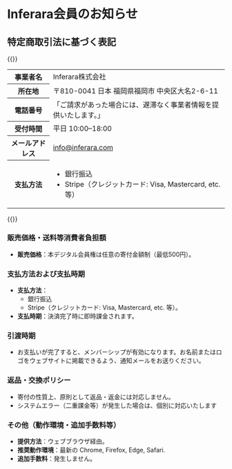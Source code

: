 # Inferara会員のお知らせ

## 特定商取引法に基づく表記

{{<rawhtml>}}
<table>
<tr>
    <th>事業者名</th>
    <td>Inferara株式会社</td>
</tr>
<tr>
    <th>所在地</th>
    <td>〒810-0041 日本 福岡県福岡市 中央区大名2-6-11</td>
</tr>
<tr>
    <th>電話番号</th>
    <td>「ご請求があった場合には、遅滞なく事業者情報を提供いたします。」</td>
</tr>
<tr>
    <th>受付時間</th>
    <td>平日 10:00–18:00</td>
</tr>
<tr>
    <th>メールアドレス</th>
    <td><a href="mailto:info@inferara.com">info@inferara.com</a></td>
</tr>
</tr>
<tr>
    <th>支払方法</th>
    <td>
        <ul>
            <li>銀行振込</li>
            <li>Stripe（クレジットカード: Visa, Mastercard, etc. 等）</li>
        </ul>
    </td>
</tr>
</table>
{{</rawhtml>}}


### 販売価格・送料等消費者負担額
- **販売価格**：本デジタル会員権は任意の寄付金額制（最低500円）。

### 支払方法および支払時期
- **支払方法**：  
  - 銀行振込  
  - Stripe（クレジットカード: Visa, Mastercard, etc. 等）。
- **支払時期**：決済完了時に即時課金されます。

### 引渡時期
- お支払いが完了すると、メンバーシップが有効になります。お名前またはロゴをウェブサイトに掲載できるよう、通知メールをお送りください。

### 返品・交換ポリシー
- 寄付の性質上、原則として返品・返金には対応しません。
- システムエラー（二重課金等）が発生した場合は、個別に対応いたします

### その他（動作環境・追加手数料等）
- **提供方法**：ウェブブラウザ経由。
- **推奨動作環境**：最新の Chrome, Firefox, Edge, Safari.
- **追加手数料**：発生しません。
